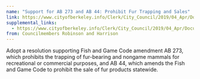 ```yaml
---
name: "Support for AB 273 and AB 44: Prohibit Fur Trapping and Sales"
link: https://www.cityofberkeley.info/Clerk/City_Council/2019/04_Apr/Documents/2019-04-23_Item_28_Support_for_AB_273_and_AB_44_Prohibit.aspx
supplemental_links:
  - https://www.cityofberkeley.info/Clerk/City_Council/2019/04_Apr/Documents/2019-04-23_Supp_1_Reports_Item_28_Rev_Robinson_pdf.aspx
from: Councilmembers Robinson and Harrison 
---
```


Adopt a resolution supporting Fish and Game Code amendment AB 273, which prohibits the trapping of fur-bearing and nongame mammals for recreational or commercial purposes, and AB 44, which amends the Fish and Game Code to prohibit the sale of fur products statewide.